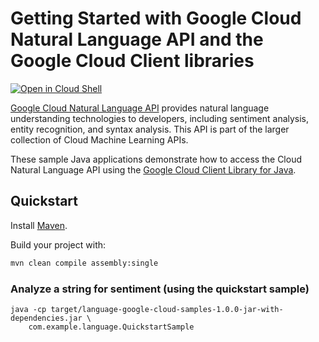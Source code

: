 # Getting Started with Google Cloud Natural Language API and the Google Cloud Client libraries

<a href="https://console.cloud.google.com/cloudshell/open?git_repo=https://github.com/GoogleCloudPlatform/java-docs-samples&page=editor&open_in_editor=language/cloud-client/README.md">
<img alt="Open in Cloud Shell" src ="http://gstatic.com/cloudssh/images/open-btn.png"></a>

[Google Cloud Natural Language API][language] provides natural language
understanding technologies to developers, including sentiment analysis, entity
recognition, and syntax analysis. This API is part of the larger collection of
Cloud Machine Learning APIs.

These sample Java applications demonstrate how to access the Cloud Natural
Language API using the [Google Cloud Client Library for Java][google-cloud-java].

[language]: https://cloud.google.com/natural-language/docs/
[google-cloud-java]: https://github.com/GoogleCloudPlatform/google-cloud-java

## Quickstart

Install [Maven](http://maven.apache.org/).

Build your project with:

```bash
mvn clean compile assembly:single
```

### Analyze a string for sentiment (using the quickstart sample)

```
java -cp target/language-google-cloud-samples-1.0.0-jar-with-dependencies.jar \
    com.example.language.QuickstartSample
```
